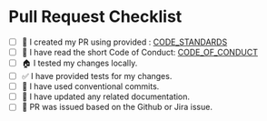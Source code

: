 <!-- 
    Thank you for contributing to our project! Before you submit your Pull Request, please make sure you've completed the items in this checklist.
    Please check the boxes below by putting an x in the [ ] like so: [x]. You can do it right after creating the PR.
-->

# Pull Request Checklist

- [ ] 📖 I created my PR using provided  : [CODE_STANDARDS](https://github.com/bitcoin-sv/bux-wallet-backend/blob/main/.github/CODE_STANDARDS.md)
- [ ] 📖 I have read the short Code of Conduct: [CODE_OF_CONDUCT](https://github.com/bitcoin-sv/bux-wallet-backend/blob/main/.github/CODE_OF_CONDUCT.md)
- [ ] 🏠 I tested my changes locally.
- [ ] ✅ I have provided tests for my changes.
- [ ] 📝 I have used conventional commits.
- [ ] 📗 I have updated any related documentation.
- [ ] 💾 PR was issued based on the Github or Jira issue.

<!-- 
## PR Title as Conventional Commit

Your PR title should also be a [conventional commit](https://www.conventionalcommits.org/en/v1.0.0/). This will assist us in our release process and in assigning semantic version numbers to releases.
-->

<!-- 
## Related Tickets & Documents

If your changes relate to or close an issue, please include them below. We like to follow [Github's guidance on linking issues to pull requests](https://docs.github.com/en/issues/tracking-your-work-with-issues/linking-a-pull-request-to-an-issue).

For instance, having the text "closes #1234" would link the current pull request to issue number 1234. And when we merge the pull request, Github will automatically close the issue.

- Related Issue #
- Closes #
-->

<!--
## Feature/Issue Details

Your pull request should be tightly connected to a feature or issue. Ensure that you've covered all necessary pathways and there's a possibility to test code behavior following the issue description or feature specification.
-->
